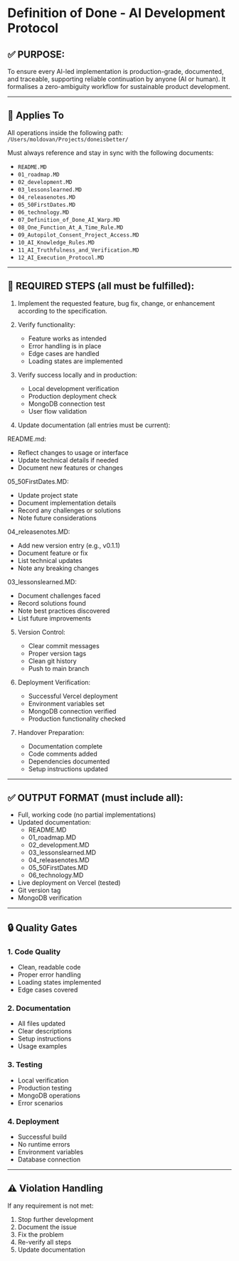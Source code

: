 # Definition of Done - AI Development Protocol

## ✅ PURPOSE:
To ensure every AI-led implementation is production-grade, documented, and traceable, supporting reliable continuation by anyone (AI or human). It formalises a zero-ambiguity workflow for sustainable product development.

---

## 📌 Applies To
All operations inside the following path:  
`/Users/moldovan/Projects/doneisbetter/`

Must always reference and stay in sync with the following documents:
- `README.MD`
- `01_roadmap.MD`
- `02_development.MD`
- `03_lessonslearned.MD`
- `04_releasenotes.MD`
- `05_50FirstDates.MD`
- `06_technology.MD`
- `07_Definition_of_Done_AI_Warp.MD`
- `08_One_Function_At_A_Time_Rule.MD`
- `09_Autopilot_Consent_Project_Access.MD`
- `10_AI_Knowledge_Rules.MD`
- `11_AI_Truthfulness_and_Verification.MD`
- `12_AI_Execution_Protocol.MD`

---

## 🧾 REQUIRED STEPS (all must be fulfilled):

1. Implement the requested feature, bug fix, change, or enhancement according to the specification.

2. Verify functionality:
   - Feature works as intended
   - Error handling is in place
   - Edge cases are handled
   - Loading states are implemented

3. Verify success locally and in production:
   - Local development verification
   - Production deployment check
   - MongoDB connection test
   - User flow validation

4. Update documentation (all entries must be current):

README.md:
- Reflect changes to usage or interface
- Update technical details if needed
- Document new features or changes

05_50FirstDates.MD:
- Update project state
- Document implementation details
- Record any challenges or solutions
- Note future considerations

04_releasenotes.MD:
- Add new version entry (e.g., v0.1.1)
- Document feature or fix
- List technical updates
- Note any breaking changes

03_lessonslearned.MD:
- Document challenges faced
- Record solutions found
- Note best practices discovered
- List future improvements

5. Version Control:
   - Clear commit messages
   - Proper version tags
   - Clean git history
   - Push to main branch

6. Deployment Verification:
   - Successful Vercel deployment
   - Environment variables set
   - MongoDB connection verified
   - Production functionality checked

7. Handover Preparation:
   - Documentation complete
   - Code comments added
   - Dependencies documented
   - Setup instructions updated

---

## ✅ OUTPUT FORMAT (must include all):

- Full, working code (no partial implementations)
- Updated documentation:
  - README.MD
  - 01_roadmap.MD
  - 02_development.MD
  - 03_lessonslearned.MD
  - 04_releasenotes.MD
  - 05_50FirstDates.MD
  - 06_technology.MD
- Live deployment on Vercel (tested)
- Git version tag
- MongoDB verification

---

## 🔒 Quality Gates

### 1. Code Quality
- Clean, readable code
- Proper error handling
- Loading states implemented
- Edge cases covered

### 2. Documentation
- All files updated
- Clear descriptions
- Setup instructions
- Usage examples

### 3. Testing
- Local verification
- Production testing
- MongoDB operations
- Error scenarios

### 4. Deployment
- Successful build
- No runtime errors
- Environment variables
- Database connection

---

## ⚠️ Violation Handling

If any requirement is not met:
1. Stop further development
2. Document the issue
3. Fix the problem
4. Re-verify all steps
5. Update documentation

